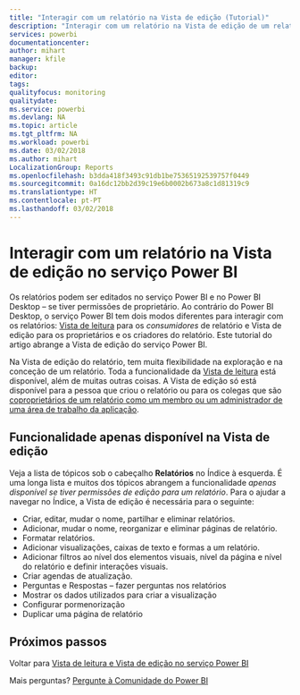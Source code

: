 ```yaml
---
title: "Interagir com um relatório na Vista de edição (Tutorial)"
description: "Interagir com um relatório na Vista de edição de um relatório no serviço Power BI"
services: powerbi
documentationcenter: 
author: mihart
manager: kfile
backup: 
editor: 
tags: 
qualityfocus: monitoring
qualitydate: 
ms.service: powerbi
ms.devlang: NA
ms.topic: article
ms.tgt_pltfrm: NA
ms.workload: powerbi
ms.date: 03/02/2018
ms.author: mihart
LocalizationGroup: Reports
ms.openlocfilehash: b3dda418f3493c91db1be75365192539757f0449
ms.sourcegitcommit: 0a16dc12bb2d39c19e6b0002b673a8c1d81319c9
ms.translationtype: HT
ms.contentlocale: pt-PT
ms.lasthandoff: 03/02/2018
---
```

# <a name="interact-with-a-report-in-editing-view-in-power-bi-service"></a>Interagir com um relatório na Vista de edição no serviço Power BI
Os relatórios podem ser editados no serviço Power BI e no Power BI Desktop – se tiver permissões de proprietário. Ao contrário do Power BI Desktop, o serviço Power BI tem dois modos diferentes para interagir com os relatórios: [Vista de leitura](service-reading-view-and-editing-view.md) para os *consumidores* de relatório e Vista de edição para os proprietários e os criadores do relatório. Este tutorial do artigo abrange a Vista de edição do serviço Power BI. 

Na Vista de edição do relatório, tem muita flexibilidade na exploração e na conceção de um relatório. Toda a funcionalidade da [Vista de leitura](service-reading-view-and-editing-view.md) está disponível, além de muitas outras coisas. A Vista de edição só está disponível para a pessoa que criou o relatório ou para os colegas que são [coproprietários de um relatório como um membro ou um administrador de uma área de trabalho da aplicação](service-create-distribute-apps.md).

## <a name="functionality-only-available-in-editing-view"></a>Funcionalidade apenas disponível na Vista de edição
Veja a lista de tópicos sob o cabeçalho **Relatórios** no Índice à esquerda. É uma longa lista e muitos dos tópicos abrangem a funcionalidade *apenas disponível se tiver permissões de edição para um relatório*.  Para o ajudar a navegar no Índice, a Vista de edição é necessária para o seguinte:

* Criar, editar, mudar o nome, partilhar e eliminar relatórios.
* Adicionar, mudar o nome, reorganizar e eliminar páginas de relatório.
* Formatar relatórios.
* Adicionar visualizações, caixas de texto e formas a um relatório.
* Adicionar filtros ao nível dos elementos visuais, nível da página e nível do relatório e definir interações visuais.
* Criar agendas de atualização.
* Perguntas e Respostas – fazer perguntas nos relatórios
* Mostrar os dados utilizados para criar a visualização 
* Configurar pormenorização
* Duplicar uma página de relatório


## <a name="next-steps"></a>Próximos passos
Voltar para [Vista de leitura e Vista de edição no serviço Power BI](service-reading-view-and-editing-view.md)

Mais perguntas? [Pergunte à Comunidade do Power BI](http://community.powerbi.com/)

